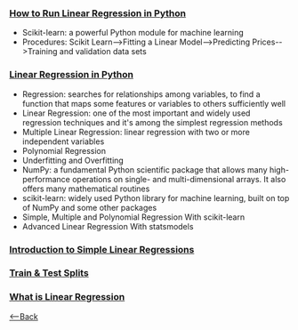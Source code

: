 ### [How to Run Linear Regression in Python](https://bigdata-madesimple.com/how-to-run-linear-regression-in-python-scikit-learn/)
* Scikit-learn: a powerful Python module for machine learning
* Procedures: Scikit Learn-->Fitting a Linear Model-->Predicting Prices-->Training and validation data sets

### [Linear Regression in Python](https://realpython.com/linear-regression-in-python/)
* Regression: searches for relationships among variables, to find a function that maps some features or variables to others sufficiently well
* Linear Regression: one of the most important and widely used regression techniques and it's among the simplest regression methods
* Multiple Linear Regression: linear regression with two or more independent variables
* Polynomial Regression
* Underfitting and Overfitting
* NumPy: a fundamental Python scientific package that allows many high-performance operations on single- and multi-dimensional arrays. It also offers many mathematical routines
* scikit-learn: widely used Python library for machine learning, built on top of NumPy and some other packages
* Simple, Multiple and Polynomial Regression With scikit-learn
* Advanced Linear Regression With statsmodels

### [Introduction to Simple Linear Regressions](https://www.youtube.com/watch?v=KsVBBJRb9TE)

### [Train & Test Splits](https://towardsdatascience.com/train-test-split-and-cross-validation-in-python-80b61beca4b6)

### [What is Linear Regression](https://www.statisticssolutions.com/free-resources/directory-of-statistical-analyses/what-is-linear-regression/)


[<--Back](README.md)